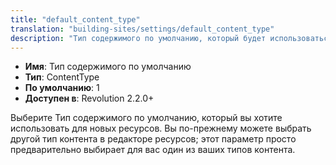```yaml
---
title: "default_content_type"
translation: "building-sites/settings/default_content_type"
description: "Тип содержимого по умолчанию, который будет использоваться для новых ресурсов"
---
```


-   **Имя**: Тип содержимого по умолчанию 
-   **Тип**: ContentType  
-   **По умолчанию**: 1  
-   **Доступен в**: Revolution 2.2.0+

Выберите Тип содержимого по умолчанию, который вы хотите использовать для новых ресурсов. Вы по-прежнему можете выбрать другой тип контента в редакторе ресурсов; этот параметр просто предварительно выбирает для вас один из ваших типов контента. 
